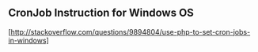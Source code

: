 ## CronJob Instruction for Windows OS
[http://stackoverflow.com/questions/9894804/use-php-to-set-cron-jobs-in-windows]